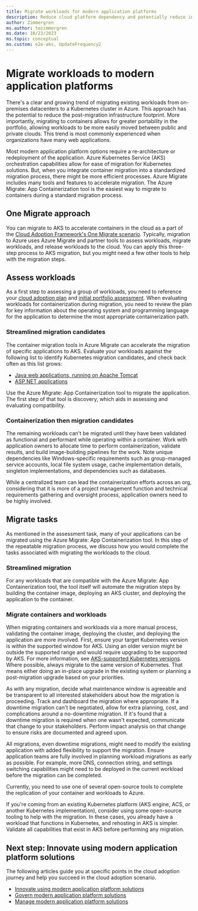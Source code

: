 ```yaml
---
title: Migrate workloads for modern application platforms
description: Reduce cloud platform dependency and potentially reduce infrastructure footprint by migrating multiple web applications to a container solution
author: Zimmergren
ms.author: tozimmergren
ms.date: 10/23/2023
ms.topic: conceptual
ms.custom: e2e-aks, UpdateFrequency2
---
```


# Migrate workloads to modern application platforms

There's a clear and growing trend of migrating existing workloads from on-premises datacenters to a Kubernetes cluster in Azure. This approach has the potential to reduce the post-migration infrastructure footprint. More importantly, migrating to containers allows for greater portability in the portfolio, allowing workloads to be more easily moved between public and private clouds. This trend is most commonly experienced when organizations have many web applications.

Most modern application platform options require a re-architecture or redeployment of the application. Azure Kubernetes Service (AKS) orchestration capabilities allow for ease of migration for Kubernetes solutions. But, when you integrate container migration into a standardized migration process, there might be more efficient processes. Azure Migrate includes many tools and features to accelerate migration. The Azure Migrate: App Containerization tool is the easiest way to migrate to containers during a standard migration process.

## One Migrate approach

You can migrate to AKS to accelerate containers in the cloud as a part of the [Cloud Adoption Framework's One Migrate scenario](../index.md). Typically, migration to Azure uses Azure Migrate and partner tools to assess workloads, migrate workloads, and release workloads to the cloud. You can apply this three-step process to AKS migration, but you might need a few other tools to help with the migration steps.

## Assess workloads

As a first step to assessing a group of workloads, you need to reference your [cloud adoption plan](../../plan/template.md) and [initial portfolio assessment](../../plan/contoso-migration-assessment.md). When evaluating workloads for containerization during migration, you need to review the plan for key information about the operating system and programming language for the application to determine the most appropriate containerization path.

### Streamlined migration candidates

The container migration tools in Azure Migrate can accelerate the migration of specific applications to AKS. Evaluate your workloads against the following list to identify Kubernetes migration candidates, and check back often as this list grows:

- [Java web applications, running on Apache Tomcat](/azure/migrate/tutorial-app-containerization-java-kubernetes)
- [ASP.NET applications](/azure/migrate/tutorial-app-containerization-aspnet-kubernetes)

Use the Azure Migrate: App Containerization tool to migrate the application. The first step of that tool is discovery, which aids in assessing and evaluating compatibility.

### Containerization then migration candidates

The remaining workloads can't be migrated until they have been validated as functional and performant while operating within a container. Work with application owners to allocate time to perform containerization, validate results, and build image-building pipelines for the work. Note unique dependencies like Windows-specific requirements such as group-managed service accounts, local file system usage, cache implementation details, singleton implementations, and dependencies such as databases.

While a centralized team can lead the containerization efforts across an org, considering that it is more of a project management function and technical requirements gathering and oversight process, application owners need to be highly involved.

## Migrate tasks

As mentioned in the assessment task, many of your applications can be migrated using the Azure Migrate: App Containerization tool. In this step of the repeatable migration process, we discuss how you would complete the tasks associated with migrating the workloads to the cloud.

### Streamlined migration

For any workloads that are compatible with the Azure Migrate: App Containerization tool, the tool itself will automate the migration steps by building the container image, deploying an AKS cluster, and deploying the application to the container.

### Migrate containers and workloads

When migrating containers and workloads via a more manual process, validating the container image, deploying the cluster, and deploying the application are more involved. First, ensure your target Kubernetes version is within the supported window for AKS. Using an older version might be outside the supported range and would require upgrading to be supported by AKS. For more information, see [AKS-supported Kubernetes versions](/azure/aks/supported-kubernetes-versions). Where possible, always migrate to the same version of Kubernetes. That means either doing an in-place upgrade in the existing system or planning a post-migration upgrade based on your priorities.

As with any migration, decide what maintenance window is agreeable and be transparent to all interested stakeholders about how the migration is proceeding. Track and dashboard the migration where appropriate. If a downtime migration can't be negotiated, allow for extra planning, cost, and complications around a no-downtime migration. If it's found that a downtime migration is required when one wasn't expected, communicate that change to your stakeholders. Perform impact analysis on that change to ensure risks are documented and agreed upon.

All migrations, even downtime migrations, might need to modify the existing application with added flexibility to support the migration. Ensure application teams are fully involved in planning workload migrations as early as possible. For example, more DNS, connection string, and settings switching capabilities might need to be deployed in the current workload before the migration can be completed.

Currently, you need to use one of several open-source tools to complete the replication of your container and workloads to Azure.

If you're coming from an existing Kubernetes platform (AKS engine, ACS, or another Kubernetes implementation), consider using some open-source tooling to help with the migration. In these cases, you already have a workload that functions in Kubernetes, and rehosting in AKS is simpler. Validate all capabilities that exist in AKS before performing any migration.

## Next step: Innovate using modern application platform solutions

The following articles guide you at specific points in the cloud adoption journey and help you succeed in the cloud adoption scenario.

- [Innovate using modern application platform solutions](./innovate.md)
- [Govern modern application platform solutions](./govern.md)
- [Manage modern application platform solutions](./manage.md)
